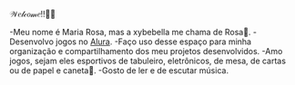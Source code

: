𝒲𝑒𝓁𝒸𝑜𝓂𝑒!!👋🏻

-Meu nome é Maria Rosa, mas a xybebella me chama de Rosa🌹.
-Desenvolvo jogos no [Alura](https://www.alura.com.br/).
-Faço uso desse espaço para minha organização e compartilhamento dos meu projetos desenvolvidos.
-Amo jogos, sejam eles esportivos de tabuleiro, eletrônicos, de mesa, de cartas ou de papel e caneta🎲.
-Gosto de ler e de escutar música.




























